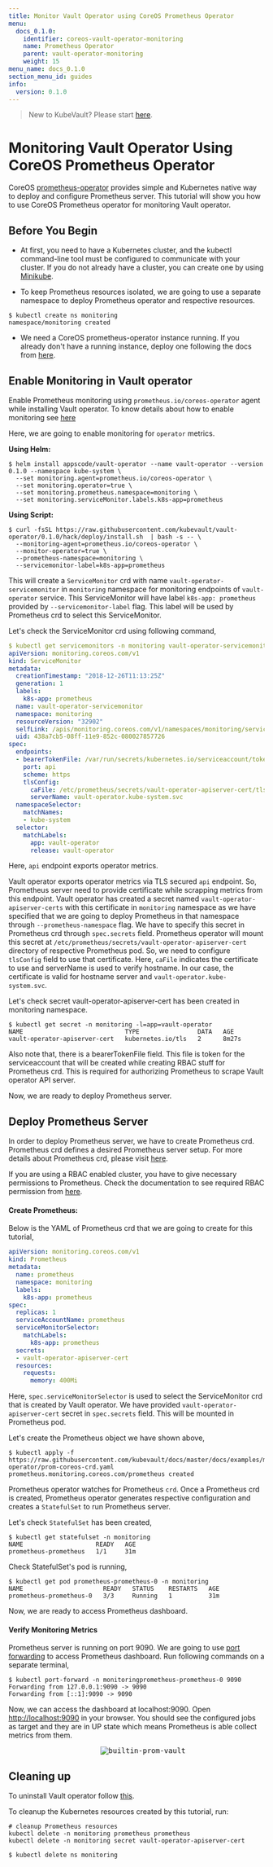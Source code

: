 ```yaml
---
title: Monitor Vault Operator using CoreOS Prometheus Operator
menu:
  docs_0.1.0:
    identifier: coreos-vault-operator-monitoring
    name: Prometheus Operator
    parent: vault-operator-monitoring
    weight: 15
menu_name: docs_0.1.0
section_menu_id: guides
info:
  version: 0.1.0
---
```


> New to KubeVault? Please start [here](/docs/0.1.0/concepts/README).

# Monitoring Vault Operator Using CoreOS Prometheus Operator

CoreOS [prometheus-operator](https://github.com/coreos/prometheus-operator) provides simple and Kubernetes native way to deploy and configure Prometheus server. This tutorial will show you how to use CoreOS Prometheus operator for monitoring Vault operator.

## Before You Begin

- At first, you need to have a Kubernetes cluster, and the kubectl command-line tool must be configured to communicate with your cluster. If you do not already have a cluster, you can create one by using [Minikube](https://github.com/kubernetes/minikube).

- To keep Prometheus resources isolated, we are going to use a separate namespace to deploy Prometheus operator and respective resources.

```console
$ kubectl create ns monitoring
namespace/monitoring created
```

- We need a CoreOS prometheus-operator instance running. If you already don't have a running instance, deploy one following the docs from [here](https://github.com/appscode/third-party-tools/blob/master/monitoring/prometheus/coreos-operator/README.md).

## Enable Monitoring in Vault operator

Enable Prometheus monitoring using `prometheus.io/coreos-operator` agent while installing Vault operator. To know details about how to enable monitoring see [here](/docs/0.1.0/guides/monitoring/overview#how-to-enable-monitoring)

Here, we are going to enable monitoring for `operator` metrics.

<b> Using Helm: </b>

```console
$ helm install appscode/vault-operator --name vault-operator --version 0.1.0 --namespace kube-system \
  --set monitoring.agent=prometheus.io/coreos-operator \
  --set monitoring.operator=true \
  --set monitoring.prometheus.namespace=monitoring \
  --set monitoring.serviceMonitor.labels.k8s-app=prometheus
```

<b> Using Script: </b>

```console
$ curl -fsSL https://raw.githubusercontent.com/kubevault/vault-operator/0.1.0/hack/deploy/install.sh  | bash -s -- \
  --monitoring-agent=prometheus.io/coreos-operator \
  --monitor-operator=true \
  --prometheus-namespace=monitoring \
  --servicemonitor-label=k8s-app=prometheus
```

This will create a `ServiceMonitor` crd with name `vault-operator-servicemonitor` in `monitoring` namespace for monitoring endpoints of `vault-operator` service. This ServiceMonitor will have label `k8s-app: prometheus` provided by `--servicemonitor-label` flag. This label will be used by Prometheus crd to select this ServiceMonitor.

Let's check the ServiceMonitor crd using following command,

```yaml
$ kubectl get servicemonitors -n monitoring vault-operator-servicemonitor -o yaml
apiVersion: monitoring.coreos.com/v1
kind: ServiceMonitor
metadata:
  creationTimestamp: "2018-12-26T11:13:25Z"
  generation: 1
  labels:
    k8s-app: prometheus
  name: vault-operator-servicemonitor
  namespace: monitoring
  resourceVersion: "32902"
  selfLink: /apis/monitoring.coreos.com/v1/namespaces/monitoring/servicemonitors/vault-operator-servicemonitor
  uid: 438a7cb5-08ff-11e9-852c-080027857726
spec:
  endpoints:
  - bearerTokenFile: /var/run/secrets/kubernetes.io/serviceaccount/token
    port: api
    scheme: https
    tlsConfig:
      caFile: /etc/prometheus/secrets/vault-operator-apiserver-cert/tls.crt
      serverName: vault-operator.kube-system.svc
  namespaceSelector:
    matchNames:
    - kube-system
  selector:
    matchLabels:
      app: vault-operator
      release: vault-operator
```

Here, `api` endpoint exports operator metrics.

Vault operator exports operator metrics via TLS secured `api` endpoint. So, Prometheus server need to provide certificate while scrapping metrics from this endpoint. Vault operator has created a secret named `vault-operator-apiserver-certs` with this certificate in `monitoring` namespace as we have specified that we are going to deploy Prometheus in that namespace through `--prometheus-namespace` flag. We have to specify this secret in Prometheus crd through `spec.secrets` field. Prometheus operator will mount this secret at `/etc/prometheus/secrets/vault-operator-apiserver-cert` directory of respective Prometheus pod. So, we need to configure `tlsConfig` field to use that certificate. Here, `caFile` indicates the certificate to use and serverName is used to verify hostname. In our case, the certificate is valid for hostname server and `vault-operator.kube-system.svc`.

Let's check secret vault-operator-apiserver-cert has been created in monitoring namespace.

```console
$ kubectl get secret -n monitoring -l=app=vault-operator
NAME                            TYPE                DATA   AGE
vault-operator-apiserver-cert   kubernetes.io/tls   2      8m27s
```

Also note that, there is a bearerTokenFile field. This file is token for the serviceaccount that will be created while creating RBAC stuff for Prometheus crd. This is required for authorizing Prometheus to scrape Vault operator API server.

Now, we are ready to deploy Prometheus server.

## Deploy Prometheus Server

In order to deploy Prometheus server, we have to create Prometheus crd. Prometheus crd defines a desired Prometheus server setup. For more details about Prometheus crd, please visit [here](https://github.com/coreos/prometheus-operator/blob/master/Documentation/design.md#prometheus).

If you are using a RBAC enabled cluster, you have to give necessary permissions to Prometheus. Check the documentation to see required RBAC permission from [here](https://github.com/appscode/third-party-tools/blob/master/monitoring/prometheus/coreos-operator/README.md#deploy-prometheus-server).

#### Create Prometheus:

Below is the YAML of Prometheus crd that we are going to create for this tutorial,

```yaml
apiVersion: monitoring.coreos.com/v1
kind: Prometheus
metadata:
  name: prometheus
  namespace: monitoring
  labels:
    k8s-app: prometheus
spec:
  replicas: 1
  serviceAccountName: prometheus
  serviceMonitorSelector:
    matchLabels:
      k8s-app: prometheus
  secrets:
  - vault-operator-apiserver-cert
  resources:
    requests:
      memory: 400Mi
```

Here, `spec.serviceMonitorSelector` is used to select the ServiceMonitor crd that is created by Vault operator. We have provided `vault-operator-apiserver-cert` secret in `spec.secrets` field. This will be mounted in Prometheus pod.

Let's create the Prometheus object we have shown above,

```console
$ kubectl apply -f https://raw.githubusercontent.com/kubevault/docs/master/docs/examples/monitoring/vault-operator/prom-coreos-crd.yaml
prometheus.monitoring.coreos.com/prometheus created
```

Prometheus operator watches for Prometheus `crd`. Once a Prometheus crd is created, Prometheus operator generates respective configuration and creates a `StatefulSet` to run Prometheus server.

Let's check `StatefulSet` has been created,

```console
$ kubectl get statefulset -n monitoring
NAME                    READY   AGE
prometheus-prometheus   1/1     31m
```

Check StatefulSet's pod is running,

```console
$ kubectl get pod prometheus-prometheus-0 -n monitoring
NAME                      READY   STATUS    RESTARTS   AGE
prometheus-prometheus-0   3/3     Running   1          31m
```

Now, we are ready to access Prometheus dashboard.

#### Verify Monitoring Metrics

Prometheus server is running on port 9090. We are going to use [port forwarding](https://kubernetes.io/docs/tasks/access-application-cluster/port-forward-access-application-cluster/) to access Prometheus dashboard. Run following commands on a separate terminal,

```console
$ kubectl port-forward -n monitoringprometheus-prometheus-0 9090
Forwarding from 127.0.0.1:9090 -> 9090
Forwarding from [::1]:9090 -> 9090
```

Now, we can access the dashboard at localhost:9090. Open [http://localhost:9090](http://localhost:9090) in your browser. You should see the configured jobs as target and they are in UP state which means Prometheus is able collect metrics from them.

<p align="center">
  <kbd>
    <img alt="builtin-prom-vault"  src="/docs/0.1.0/images/monitoring/vault-operator-coreos.png">
  </kbd>
</p>

## Cleaning up

To uninstall Vault operator follow [this](https://github.com/kubevault/docs/blob/master/docs/setup/operator/uninstall.md#uninstall-vault-operator).

To cleanup the Kubernetes resources created by this tutorial, run:

```console
# cleanup Prometheus resources
kubectl delete -n monitoring prometheus prometheus
kubectl delete -n monitoring secret vault-operator-apiserver-cert

$ kubectl delete ns monitoring
```